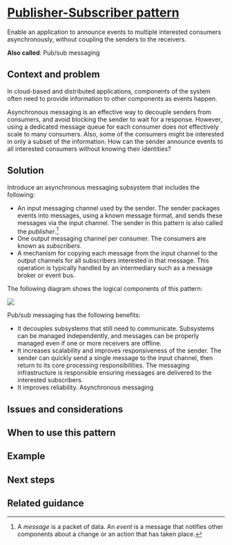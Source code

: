 # [Publisher-Subscriber pattern](https://docs.microsoft.com/en-us/azure/architecture/patterns/publisher-subscriber)

Enable an application to announce events to multiple interested consumers asynchronously, without coupling the senders to the receivers.

**Also called**: Pub/sub messaging

## Context and problem

In cloud-based and distributed applications, components of the system often need to provide information to other components as events happen.

Asynchronous messaging is an effective way to decouple senders from consumers, and avoid blocking the sender to wait for a response. However, using a dedicated message queue for each consumer does not effectively scale to many consumers. Also, some of the consumers might be interested in only a subset of the information. How can the sender announce events to all interested consumers without knowing their identities?

## Solution

Introduce an asynchronous messaging subsystem that includes the following:

* An input messaging channel used by the sender. The sender packages events into messages, using a known message format, and sends these messages via the input channel. The sender in this pattern is also called the *publisher*.[^1]
* One output messaging channel per consumer. The consumers are known as *subscribers*.
* A mechanism for copying each message from the input channel to the output channels for all subscribers interested in that message. This operation is typically handled by an intermediary such as a message broker or event bus.

The following diagram shows the logical components of this pattern:

![](https://docs.microsoft.com/en-us/azure/architecture/patterns/_images/publish-subscribe.png)

Pub/sub messaging has the following benefits:

* It decouples subsystems that still need to communicate. Subsystems can be managed independently, and messages can be properly managed even if one or more receivers are offline.
* It increases scalability and improves responsiveness of the sender. The sender can quickly send a single message to the input channel, then return to its core processing responsibilities. The messaging infrastructure is responsible ensuring messages are delivered to the interested subscribers.
* It improves reliability. Asynchronous messaging 

## Issues and considerations

## When to use this pattern

## Example

## Next steps

## Related guidance

[^1]: A *message* is a packet of data. An *event* is a message that notifies other components about a change or an action that has taken place.

